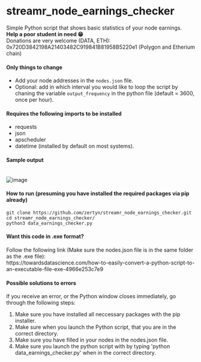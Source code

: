 # streamr_node_earnings_checker
Simple Python script that shows basic statistics of your node earnings.<br>
<b>Help a poor student in need 😁 </b><br>
Donations are very welcome (DATA, ETH): 0x720D3842198A21403482C919841B81958B5220e1 (Polygon and Etherium chain)
<br>
<h4><b>Only things to change</b></h4>

- Add your node addresses in the ```nodes.json``` file.
- Optional: add in which interval you would like to loop the script by chaning the variable ```output_frequency``` in the python file (default = 3600, once per hour).


<h4><b>Requires the following imports to be installed</b></h4>

- requests
- json
- apscheduler
- datetime (installed by default on most systems).


<h4><b>Sample output</b> <br><br></h4>

![image](https://user-images.githubusercontent.com/38588045/156774623-0d89bf2d-b1cc-4fef-bb6a-02bd0d6118fc.png)


<h4><b>How to run (presuming you have installed the required packages via pip already) </b></h4>

```
git clone https://github.com/zertyn/streamr_node_earnings_checker.git
cd streamr_node_earnings_checker/
python3 data_earnings_checker.py
```

<h4><b>Want this code in .exe format? </b><br></h4>
Follow the following link (Make sure the nodes.json file is in the same folder as the .exe file): <br>
https://towardsdatascience.com/how-to-easily-convert-a-python-script-to-an-executable-file-exe-4966e253c7e9

<br>
<h4> Possible solutions to errors </h4>
If you receive an error, or the Python window closes immediately, go through the following steps:

<ol>
  <li>Make sure you have installed all neccessary packages with the pip installer.</li>
  <li>Make sure when you launch the Python script, that you are in the correct directory.</li>
  <li>Make sure you have filled in your nodes in the nodes.json file.</li>
  <li>Make sure you launch the python script with by typing 'python data_earnings_checker.py' when in the correct directory.</li>
</ol>
